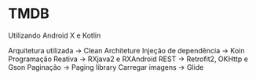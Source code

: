 # TMDB

Utilizando Android X e Kotlin 

Arquitetura utilizada -> Clean Architeture
Injeção de dependência  -> Koin
Programação Reativa -> RXjava2 e RXAndroid
REST -> Retrofit2, OKHttp e Gson
Paginação -> Paging library
Carregar imagens -> Glide
